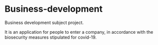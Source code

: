 # Business-development
Business development subject project.

It is an application for people to enter a company, in accordance with the biosecurity measures stipulated for covid-19.
